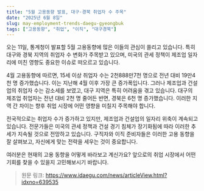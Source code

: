 ```yaml
---
title: "5월 고용동향 발표, 대구·경북 취업자 수 주목"
date: "2025년 6월 8일"
slug: may-employment-trends-daegu-gyeongbuk
tags: ["고용동향", "취업", "이직", "대구경북"]
---
```


오는 11일, 통계청이 발표할 5월 고용동향에 많은 이들의 관심이 쏠리고 있습니다. 특히 대구와 경북 지역의 취업자 수 변화가 주목받고 있으며, 미국의 관세 정책이 제조업 일자리에 미친 영향도 중요한 이슈로 떠오르고 있습니다.

4월 고용동향에 따르면, 15세 이상 취업자 수는 2천888만7천 명으로 전년 대비 19만4천 명 증가했습니다. 이는 지난해 4월 이후 가장 큰 증가폭입니다. 그러나 제조업과 건설업의 취업자 수는 감소세를 보였고, 대구 지역은 특히 어려움을 겪고 있습니다. 대구의 제조업 취업자는 전년 대비 2천 명 줄어든 반면, 경북은 6천 명 증가했습니다. 이러한 지역 간 차이는 향후 취업 시장에 어떤 영향을 미칠지 주목해야 합니다.

전국적으로는 취업자 수가 증가하고 있지만, 제조업과 건설업의 일자리 위축이 계속되고 있습니다. 전문가들은 미국의 관세 정책과 건설 경기 침체가 장기화됨에 따라 이러한 추세가 지속될 것으로 전망하고 있습니다. 구직자와 이직 준비자들은 이러한 고용 동향을 잘 살펴보고, 자신에게 맞는 전략을 세우는 것이 중요합니다.

여러분은 현재의 고용 동향을 어떻게 바라보고 계신가요? 앞으로의 취업 시장에서 어떤 기회를 찾을 수 있을지 고민해보시기 바랍니다.

> 원문 링크: https://www.idaegu.com/news/articleView.html?idxno=639535
